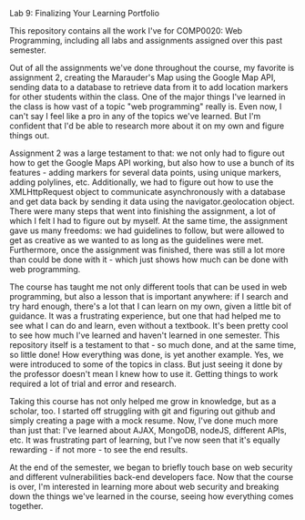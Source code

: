 Lab 9: Finalizing Your Learning Portfolio

This repository contains all the work I've for COMP0020: Web Programming, including all labs and assignments assigned over this past semester.

Out of all the assignments we've done throughout the course, my favorite is assignment 2, creating the Marauder's Map using the Google Map API, sending data to a database to retrieve data from it to add location markers for other students within the class. One of the major things I've learned in the class is how vast of a topic "web programming" really is. Even now, I can't say I feel like a pro in any of the topics we've learned. But I'm confident that I'd be able to research more about it on my own and figure things out.

Assignment 2 was a large testament to that: we not only had to figure out how to get the Google Maps API working, but also how to use a bunch of its features - adding markers for several data points, using unique markers, adding polylines, etc. Additionally, we had to figure out how to use the XMLHttpRequest object to communicate asynchronously with a database and get data back by sending it data using the navigator.geolocation object. There were many steps that went into finishing the assignment, a lot of which I felt I had to figure out by myself. At the same time, the assignment gave us many freedoms: we had guidelines to follow, but were allowed to get as creative as we wanted to as long as the guidelines were met. Furthermore, once the assignment was finished, there was still a lot more than could be done with it - which just shows how much can be done with web programming. 

The course has taught me not only different tools that can be used in web programming, but also a lesson that is important anywhere: if I search and try hard enough, there's a lot that I can learn on my own, given a little bit of guidance. It was a frustrating experience, but one that had helped me to see what I can do and learn, even without a textbook. It's been pretty cool to see how much I've learned and haven't learned in one semester. This repository itself is a testament to that - so much done, and at the same time, so little done! How everything was done, is yet another example. Yes, we were introduced to some of the topics in class. But just seeing it done by the professor doesn't mean I knew how to use it. Getting things to work required a lot of trial and error and research.

Taking this course has not only helped me grow in knowledge, but as a scholar, too. I started off struggling with git and figuring out github and simply creating a page with a mock resume. Now, I've done much more than just that: I've learned about AJAX, MongoDB, nodeJS, different APIs, etc. It was frustrating part of learning, but I've now seen that it's equally rewarding - if not more - to see the end results.

At the end of the semester, we began to briefly touch base on web security and different vulnerabilities back-end developers face. Now that the course is over, I'm interested in learning more about web security and breaking down the things we've learned in the course, seeing how everything comes together.